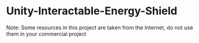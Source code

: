 # Unity-Interactable-Energy-Shield

Note: Some resources in this project are taken from the Internet, do not use them in your commercial project
